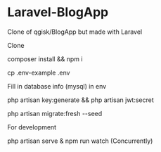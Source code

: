 # Laravel-BlogApp
Clone of qgisk/BlogApp but made with Laravel


Clone

composer install &&
npm i

cp .env-example .env

Fill in database info (mysql) in env

php artisan key:generate && php artisan jwt:secret

php artisan migrate:fresh --seed

For development

php artisan serve & npm run watch (Concurrently)
